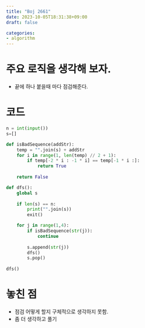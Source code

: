 ```yaml
---
title: "Boj 2661"
date: 2023-10-05T18:31:38+09:00
draft: false

categories:
- algorithm
---
```


# 주요 로직을 생각해 보자.
- 끝에 하나 붙을때 마다 점검해준다.

# 코드
```python
n = int(input())
s=[]

def isBadSequence(addStr):
    temp = "".join(s) + addStr
    for i in range(1, len(temp) // 2 + 1):
        if temp[-2 * i : -1 * i] == temp[-1 * i :]:
            return True
        
    return False

def dfs():
    global s
    
    if len(s) == n:
        print("".join(s))
        exit()

    for j in range(1,4):
        if isBadSequence(str(j)):
            continue
            
        s.append(str(j))
        dfs()
        s.pop()
    
dfs()
```

# 놓친 점
- 점검 어떻게 할지 구체적으로 생각하지 못함.
- 좀 더 생각하고 풀기 
